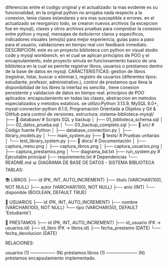 diferencias entre el codigo original y el actualizado: la mas evidente es su funcionalidad, en la original python no arrojaba nada respecto a la conexion, tenia clases estandares y era mas susceptible a errores.
en el actualizado se reorganizo todo, se crearon nuevos archivos (la excepcion fue en mysql), clases y otros archivos pruebas para comprobar la conexion entre python y mysql,
mensajes de éxito/error claros y específicos, indicadores visuales (emojis) para mejor experiencia, guías paso a paso para el usuario, validaciones en tiempo real con feedback inmediato.
DESCRIPCION: este es un proyecto biblioteca con python en visual studio code y mysql workbench, en el cual se aplican principios de POO y el encapsulamiento, este proyecto simula en funcionamiento basico de una biblioteca
en la cual se pemrite registrar libros, usuarios o prestamos dentro de la base de datos en mysql.
CARACTERISTICAS: gestion de libros (registrar, listar, buscar o eliminar.), registro de usuarios (diferentes tipos: estudiante, profesor, administrativo.), control de prestamos que lleva la disponibilidad de los libres
la interfaz es sencilla , tiene conexion persistente y validacion de datos en tiempo real.
principios de POO aplicados: encapsulamiento en todas las clases, abstraccion en metodos especializados y metodos estaticos.
se utilizo:Python 3.13.9, MySQL 8.0+, mysql-connector-python 8.1.0, Programación Orientada a Objetos y Git & GitHub para control de versiones.
estructura: 
sistema-biblioteca-mysql/
├── 📁 database/ # Scripts SQL y backup
│ ├── 01_biblioteca_schema.sql
│ ├── 02_datos_prueba.sql
│ └── 03_backup_completo.sql
├── 📁 src/ # Código fuente Python
│ ├── database_connection.py
│ ├── library_models.py
│ └── main_system.py
├── 📁 tests/ # Pruebas unitarias
│ └── test_library_system.py
├── 📁 docs/ # Documentación
│ ├── captura_menu.png
│ ├── captura_libros.png
│ ├── captura_usuarios.png
│ ├── captura_prestamos.png
│ └── diagrama_bd.txt
├── run_system.py # Ejecutable principal
├── requirements.txt # Dependencias
└── README.md 
📊 DIAGRAMA DE BASE DE DATOS - SISTEMA BIBLIOTECA
TABLAS:

📚 LIBROS
├── id (PK, INT, AUTO_INCREMENT)
├── titulo (VARCHAR(100), NOT NULL)
├── autor (VARCHAR(100), NOT NULL)
├── anio (INT)
└── disponible (BOOLEAN, DEFAULT TRUE)

👥 USUARIOS
├── id (PK, INT, AUTO_INCREMENT)
├── nombre (VARCHAR(100), NOT NULL)
└── tipo (VARCHAR(50), DEFAULT 'Estudiante')

🔄 PRÉSTAMOS
├── id (PK, INT, AUTO_INCREMENT)
├── id_usuario (FK → usuarios.id)
├── id_libro (FK → libros.id)
├── fecha_prestamo (DATE)
└── fecha_devolucion (DATE)

RELACIONES:

usuarios (1) ──────── (N) préstamos
libros (1) ────────── (N) préstamos
encapsulamiento implementado. 
